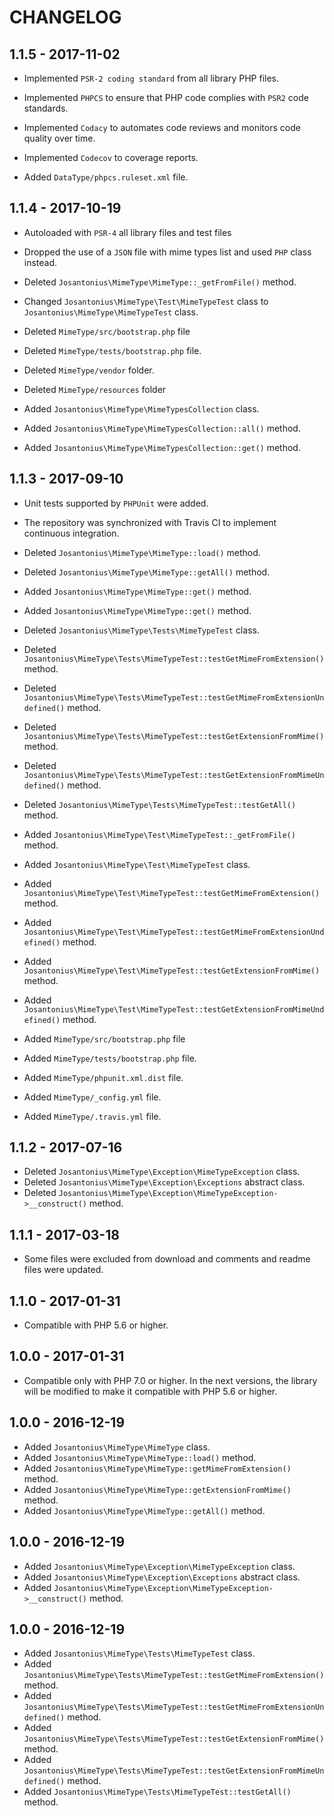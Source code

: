 # CHANGELOG

## 1.1.5 - 2017-11-02

* Implemented `PSR-2 coding standard` from all library PHP files.

* Implemented `PHPCS` to ensure that PHP code complies with `PSR2` code standards.

* Implemented `Codacy` to automates code reviews and monitors code quality over time.

* Implemented `Codecov` to coverage reports.

* Added `DataType/phpcs.ruleset.xml` file.

## 1.1.4 - 2017-10-19

* Autoloaded with `PSR-4` all library files and test files

* Dropped the use of a `JSON` file with mime types list and used `PHP` class instead.

* Deleted `Josantonius\MimeType\MimeType::_getFromFile()` method.

* Changed `Josantonius\MimeType\Test\MimeTypeTest` class to `Josantonius\MimeType\MimeTypeTest` class.

* Deleted `MimeType/src/bootstrap.php` file

* Deleted `MimeType/tests/bootstrap.php` file.

* Deleted `MimeType/vendor` folder.

* Deleted `MimeType/resources` folder

* Added `Josantonius\MimeType\MimeTypesCollection` class.
* Added `Josantonius\MimeType\MimeTypesCollection::all()` method.
* Added `Josantonius\MimeType\MimeTypesCollection::get()` method.

## 1.1.3 - 2017-09-10

* Unit tests supported by `PHPUnit` were added.

* The repository was synchronized with Travis CI to implement continuous integration.

* Deleted `Josantonius\MimeType\MimeType::load()` method.
* Deleted `Josantonius\MimeType\MimeType::getAll()` method.

* Added `Josantonius\MimeType\MimeType::get()` method.

* Added `Josantonius\MimeType\MimeType::get()` method.

* Deleted `Josantonius\MimeType\Tests\MimeTypeTest` class.
* Deleted `Josantonius\MimeType\Tests\MimeTypeTest::testGetMimeFromExtension()` method.
* Deleted `Josantonius\MimeType\Tests\MimeTypeTest::testGetMimeFromExtensionUndefined()` method.
* Deleted `Josantonius\MimeType\Tests\MimeTypeTest::testGetExtensionFromMime()` method.
* Deleted `Josantonius\MimeType\Tests\MimeTypeTest::testGetExtensionFromMimeUndefined()` method.
* Deleted `Josantonius\MimeType\Tests\MimeTypeTest::testGetAll()` method.

* Added `Josantonius\MimeType\Test\MimeTypeTest::_getFromFile()` method.
* Added `Josantonius\MimeType\Test\MimeTypeTest` class.
* Added `Josantonius\MimeType\Test\MimeTypeTest::testGetMimeFromExtension()` method.
* Added `Josantonius\MimeType\Test\MimeTypeTest::testGetMimeFromExtensionUndefined()` method.
* Added `Josantonius\MimeType\Test\MimeTypeTest::testGetExtensionFromMime()` method.
* Added `Josantonius\MimeType\Test\MimeTypeTest::testGetExtensionFromMimeUndefined()` method.

* Added `MimeType/src/bootstrap.php` file

* Added `MimeType/tests/bootstrap.php` file.

* Added `MimeType/phpunit.xml.dist` file.
* Added `MimeType/_config.yml` file.
* Added `MimeType/.travis.yml` file.

## 1.1.2 - 2017-07-16

* Deleted `Josantonius\MimeType\Exception\MimeTypeException` class.
* Deleted `Josantonius\MimeType\Exception\Exceptions` abstract class.
* Deleted `Josantonius\MimeType\Exception\MimeTypeException->__construct()` method.

## 1.1.1 - 2017-03-18

* Some files were excluded from download and comments and readme files were updated.

## 1.1.0 - 2017-01-31

* Compatible with PHP 5.6 or higher.

## 1.0.0 - 2017-01-31

* Compatible only with PHP 7.0 or higher. In the next versions, the library will be modified to make it compatible with PHP 5.6 or higher.

## 1.0.0 - 2016-12-19

* Added `Josantonius\MimeType\MimeType` class.
* Added `Josantonius\MimeType\MimeType::load()` method.
* Added `Josantonius\MimeType\MimeType::getMimeFromExtension()` method.
* Added `Josantonius\MimeType\MimeType::getExtensionFromMime()` method.
* Added `Josantonius\MimeType\MimeType::getAll()` method.

## 1.0.0 - 2016-12-19

* Added `Josantonius\MimeType\Exception\MimeTypeException` class.
* Added `Josantonius\MimeType\Exception\Exceptions` abstract class.
* Added `Josantonius\MimeType\Exception\MimeTypeException->__construct()` method.

## 1.0.0 - 2016-12-19

* Added `Josantonius\MimeType\Tests\MimeTypeTest` class.
* Added `Josantonius\MimeType\Tests\MimeTypeTest::testGetMimeFromExtension()` method.
* Added `Josantonius\MimeType\Tests\MimeTypeTest::testGetMimeFromExtensionUndefined()` method.
* Added `Josantonius\MimeType\Tests\MimeTypeTest::testGetExtensionFromMime()` method.
* Added `Josantonius\MimeType\Tests\MimeTypeTest::testGetExtensionFromMimeUndefined()` method.
* Added `Josantonius\MimeType\Tests\MimeTypeTest::testGetAll()` method.
